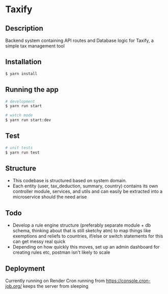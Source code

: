 # Taxify

## Description

Backend system containing API routes and Database logic for Taxify, a simple tax management tool

## Installation

```bash
$ yarn install
```

## Running the app

```bash
# development
$ yarn run start

# watch mode
$ yarn run start:dev
```

## Test

```bash
# unit tests
$ yarn run test
```

## Structure

- This codebase is structured based on system domain.
- Each entity (user, tax_deduction, summary, country) contains its own controller module, services, and utils and can easily be extracted into a microservice should the need arise

## Todo

- Develop a rule engine structure (preferably separate module + db schema, thinking about that is still sketchy atm) to map things like exemptions and reliefs to countries, if/else or switch statements for this can get messy real quick
- Depending on how quickly this moves, set up an admin dashboard for creating rules etc, postman isn't likely to scale

## Deployment

Currently running on Render
Cron running from https://console.cron-job.org/ keeps the server from sleeping
